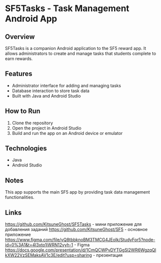 # SF5Tasks - Task Management Android App

## Overview
SF5Tasks is a companion Android application to the SF5 reward app. It allows administrators to create and manage tasks that students complete to earn rewards.

## Features
- Administrator interface for adding and managing tasks
- Database interaction to store task data
- Built with Java and Android Studio

## How to Run
1. Clone the repository
2. Open the project in Android Studio
3. Build and run the app on an Android device or emulator

## Technologies
- Java
- Android Studio

## Notes
This app supports the main SF5 app by providing task data management functionalities.

## Links
https://github.com/KitsuneGhost/SF5Tasks - мини приложение для добавления заданий
https://github.com/KitsuneGhost/SF5 - основное приложение
https://www.figma.com/file/yQ8tbbknoBM3TMCG4JEoIk/StudyFor5?node-id=0%3A1&t=4I3xto1iWRN12vyh-1 - Figma
https://docs.google.com/presentation/d/1CmQCWPvDYTGgSl2WR6WgzqQlkXW22VzSEMaksAV1c3E/edit?usp=sharing - презентация
